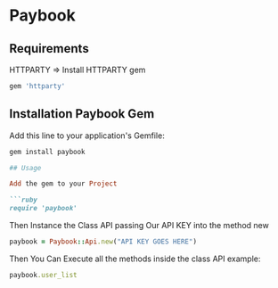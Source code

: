 # Paybook

## Requirements

HTTPARTY => Install HTTPARTY gem
```ruby
gem 'httparty'
```


## Installation Paybook Gem

Add this line to your application's Gemfile:

```ruby
gem install paybook

## Usage

Add the gem to your Project

```ruby
require 'paybook'
```

Then Instance the Class API passing Our API KEY into the method new

```ruby
paybook = Paybook::Api.new("API KEY GOES HERE")
```

Then You Can Execute all the methods inside the class API example:

```ruby
paybook.user_list
```
